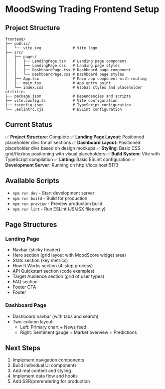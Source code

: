 # MoodSwing Trading Frontend Setup

## Project Structure

```
frontend/
├── public/
│   └── vite.svg              # Vite logo
├── src/
│   ├── pages/
│   │   ├── LandingPage.tsx   # Landing page component
│   │   ├── LandingPage.css   # Landing page styles
│   │   ├── DashboardPage.tsx # Dashboard page component
│   │   └── DashboardPage.css # Dashboard page styles
│   ├── App.tsx               # Main app component with routing
│   ├── main.tsx              # App entry point
│   └── index.css             # Global styles and placeholder utilities
├── package.json              # Dependencies and scripts
├── vite.config.ts            # Vite configuration
├── tsconfig.json             # TypeScript configuration
└── .eslintrc.cjs             # ESLint configuration
```

## Current Status

✅ **Project Structure**: Complete
✅ **Landing Page Layout**: Positioned placeholder divs for all sections
✅ **Dashboard Layout**: Positioned placeholder divs based on design mockups
✅ **Styling**: Basic CSS grid/flexbox positioning with visual placeholders
✅ **Build System**: Vite with TypeScript compilation
✅ **Linting**: Basic ESLint configuration
✅ **Development Server**: Running on http://localhost:5173

## Available Scripts

- `npm run dev` - Start development server
- `npm run build` - Build for production
- `npm run preview` - Preview production build
- `npm run lint` - Run ESLint (JS/JSX files only)

## Page Structures

### Landing Page
- Navbar (sticky header)
- Hero section (grid layout with MoodScore widget area)
- Stats section (key metrics)
- How It Works section (4-step process)
- API Quickstart section (code examples)
- Target Audience section (grid of user types)
- FAQ section
- Footer CTA
- Footer

### Dashboard Page
- Dashboard navbar (with tabs and search)
- Two-column layout:
  - Left: Primary chart + News feed
  - Right: Sentiment gauge + Market overview + Predictions

## Next Steps
1. Implement navigation components
2. Build individual UI components
3. Add real content and styling
4. Implement data flow and hooks
5. Add SSR/prerendering for production
